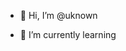 - 👋 Hi, I’m @uknown
  
- 🌱 I’m currently learning 
<!---
khadijamudd786/khadijamudd786 is a ✨ special ✨ repository because its `README.md` (this file) appears on your GitHub profile.
You can click the Preview link to take a look at your changes.
--->
